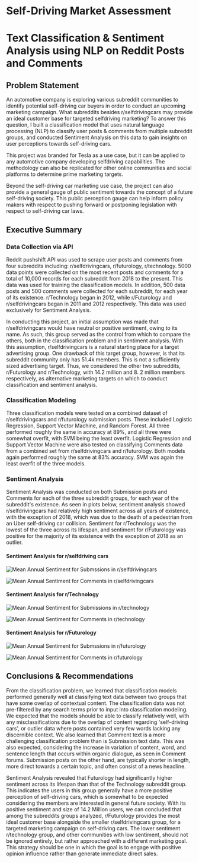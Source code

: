 # Self-Driving Market Assessment

# Text Classification & Sentiment Analysis using NLP on Reddit Posts and Comments


## Problem Statement

An automotive company is exploring various subreddit communities to identify potential self-driving car buyers in order to conduct an upcoming marketing campaign.  What subreddits besides r/selfdrivingcars may provide an ideal customer base for targeted selfdriving marketing?  To answer this question, I built a classification model that uses natural language processing (NLP) to classify user posts & comments from multiple subreddit groups, and conducted Sentiment Analysis on this data to gain insights on user perceptions towards self-driving cars.  

This project was branded for Tesla as a use case, but it can be applied to any automotive company developing selfdriving capabilities.  The methodology can also be replicated for other online communities and social platforms to determine prime marketing targets.

Beyond the self-driving car marketing use case, the project can also provide a general gauge of public sentiment towards the concept of a future self-driving society.  This public perception gauge can help inform policy makers with respect to pushing forward or postponing legislation with respect to self-driving car laws.


## Executive Summary

### Data Collection via API
Reddit pushshift API was used to scrape user posts and comments from four subreddits including: r/selfdrivingcars, r/futurology, r/technology. 5000 data points were collected on the most recent posts and comments for a total of 10,000 records for each subreddit from 2018 to the present.  This data was used for training the classification models.  In addition, 500 data posts and 500 comments were collected for each subreddit, for each year of its existence.  r/Technology began in 2012, while r/Futurology and r/selfdrivingcars began in 2011 and 2012 respectively.  This data was used exclusively for Sentiment Analysis.

In conducting this project, an initial assumption was made that r/selfdrivingcars would have neutral or positive sentiment, owing to its name. As such, this group served as the control from which to compare the others, both in the classification problem and in sentiment analysis. With this assumption, r/selfdrivingcars is a natural starting place for a target advertising group.  One drawback of this target group, however, is that its subreddit community only has 51.4k members.  This is not a sufficiently sized advertising target.  Thus, we considered the other two subreddits, r/Futurology and r/Technology, with 14.2 million and 8. 2 million members respectively, as alternative marketing targets on which to conduct classification and sentiment analysis.

### Classification Modeling
Three classification models were tested on a combined dataset of r/selfdrivingcars and r/futurology submission posts.  These included Logistic Regression, Support Vector Machine, and Random Forest.  All three performed roughly the same in accuracy at 89%, and all three were somewhat overfit, with SVM being the least overfit.  Logistic Regression and Support Vector Machine were also tested on classifying Comments data from a combined set from r/selfdrivingcars and r/futurology.  Both models again performed roughly the same at 83% accuracy. SVM was again the least overfit of the three models.

### Sentiment Analysis
Sentiment Analysis was conducted on both Submission posts and Comments for each of the three subreddit groups, for each year of the subreddit's existence.  As seen in plots below, sentiment analysis showed r/selfdrivingcars had relatively high sentiment across all years of existence, with the exception of 2018, which was due to the death of a pedestrian from an Uber self-driving car collision.  Sentiment for r/Technology was the lowest of the three across its lifespan, and sentiment for r/Futurology was positive for the majority of its existence with the exception of 2018 as an outlier.

#### Sentiment Analysis for r/selfdriving cars
![Mean Annual Sentiment for Submssions in r/selfdrivingcars](./plots/sent_sdc_subs.png)

![Mean Annual Sentiment for Comments in r/selfdrivingcars](./plots/sent_sdc_coms.png)

#### Sentiment Analysis for r/Technology
![Mean Annual Sentiment for Submissions in r/technology](./plots/sent_tech_subs.png)

![Mean Annual Sentiment for Comments in r/technology](./plots/sent_tech_coms.png)

#### Sentiment Analysis for r/Futurology
![Mean Annual Sentiment for Submssions in r/futurology](./plots/sent_fut_subs.png)

![Mean Annual Sentiment for Comments in r/futurology](./plots/sent_fut_coms.png)


## Conclusions & Recommendations

From the classification problem, we learned that classification models performed generally well at classifying text data between two groups that have some overlap of contextual content.  The classification data was not pre-filtered by any search terms prior to input into classification modeling. We expected that the models should be able to classify relatively well, with any misclassifications due to the overlap of content regarding 'self-driving cars', or outlier data where posts contained very few words lacking any discernible context.  We also learned that Comment text is a more challenging classification problem than is Submission text data.  This was also expected, considering the increase in variation of content, word, and sentence length that occurs within organic dialogue, as seen in Comment forums.  Submission posts on the other hand, are typically shorter in length, more direct towards a certain topic, and often consist of a news headline.

Sentiment Analysis revealed that Futurology had significantly higher sentiment across its lifespan than that of the Technology subreddit group.  This indicates the users in this group generally have a more positive perception of self-driving cars, which is somewhat to be expected considering the members are interested in general future society. With its positive sentiment and  size of 14.2 Million users, we can concluded that among the subreddits groups analyzed, r/Futurology provides the most ideal customer base alongside the smaller r/selfdrivingcars group, for a targeted marketing campaign on self-driving cars.  The lower sentiment r/technology group, and other communities with low sentiment, should not be ignored entirely, but rather approached with a different marketing goal.  This strategy should be one in which the goal is to engage with positive opinion influence rather than generate immediate direct sales. 
